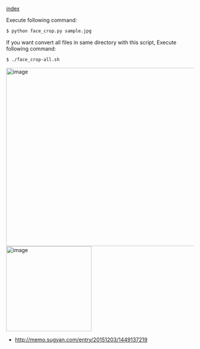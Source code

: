 
[index](./index.md)




Execute following command:
```sh
$ python face_crop.py sample.jpg
```

If you want convert all files in same directory with this script, Execute following command:
```sh
$ ./face_crop-all.sh
```


<img src="https://raw.githubusercontent.com/wiki/karaage0703/python-image-processing/0004.jpg" alt="image" width="640" height="480">


<img src="https://raw.githubusercontent.com/wiki/karaage0703/python-image-processing/0015.jpg" alt="image" width="229" height="229">



- http://memo.sugyan.com/entry/20151203/1449137219
